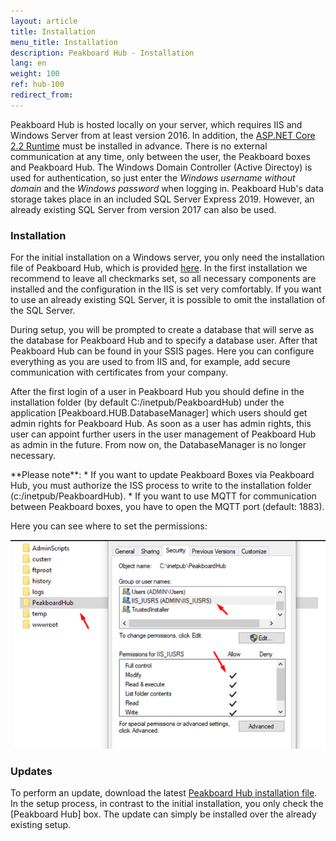 ```yaml
---
layout: article
title: Installation  
menu_title: Installation  
description: Peakboard Hub - Installation  
lang: en
weight: 100
ref: hub-100
redirect_from:
---
```



Peakboard Hub is hosted locally on your server, which requires IIS and Windows Server from at least version 2016.
In addition, the [ASP.NET Core 2.2 Runtime](https://dotnet.microsoft.com/en-us/download/dotnet/thank-you/runtime-aspnetcore-2.2.2-windows-hosting-bundle-installer) must be installed in advance.
There is no external communication at any time, only between the user, the Peakboard boxes and Peakboard Hub.
The Windows Domain Controller (Active Directoy) is used for authentication, so just enter the *Windows username without domain* and the *Windows password* when logging in.
Peakboard Hub's data storage takes place in an included SQL Server Express 2019.
However, an already existing SQL Server from version 2017 can also be used.

### Installation

For the initial installation on a Windows server, you only need the installation file of Peakboard Hub, which is provided [here](https://peakboard.com/download/PeakboardHub/master/PeakboardHubSetup.exe).
In the first installation we recommend to leave all checkmarks set, so all necessary components are installed and the configuration in the IIS is set very comfortably.
If you want to use an already existing SQL Server, it is possible to omit the installation of the SQL Server.

During setup, you will be prompted to create a database that will serve as the database for Peakboard Hub and to specify a database user.
After that Peakboard Hub can be found in your SSIS pages.
Here you can configure everything as you are used to from IIS and, for example, add secure communication with certificates from your company.

After the first login of a user in Peakboard Hub you should define in the installation folder (by default C:/inetpub/PeakboardHub) under the application [Peakboard.HUB.DatabaseManager] which users should get admin rights for Peakboard Hub.
 As soon as a user has admin rights, this user can appoint further users in the user management of Peakboard Hub as admin in the future. From now on, the DatabaseManager is no longer necessary.

<div class="box-warning" markdown="1"> **Please note**:
* If you want to update Peakboard Boxes via Peakboard Hub, you must authorize the ISS process to write to the installation folder (c:/inetpub/PeakboardHub).
* If you want to use MQTT for communication between Peakboard boxes, you have to open the MQTT port (default: 1883).
</div>

Here you can see where to set the permissions:

![Peakboard Hub permissions](/assets/images/hub/hub_permissions.png)

### Updates

To perform an update, download the latest [Peakboard Hub installation file](https://peakboard.com/download/PeakboardHub/master/PeakboardHubSetup.exe).
In the setup process, in contrast to the initial installation, you only check the [Peakboard Hub] box.
The update can simply be installed over the already existing setup.
